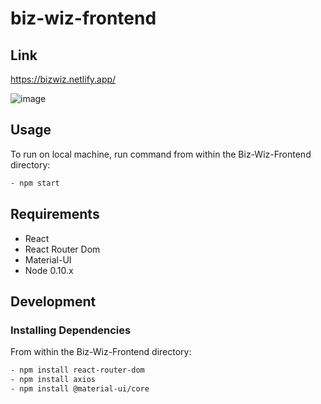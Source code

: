 # biz-wiz-frontend
## Link
https://bizwiz.netlify.app/

![image](https://user-images.githubusercontent.com/62561953/118166030-fd6a6d00-b3f2-11eb-8c11-564535b85c8f.png)

## Usage

To run on local machine, run command from within the Biz-Wiz-Frontend directory:

```sh
- npm start
```

## Requirements

- React
- React Router Dom
- Material-UI
- Node 0.10.x

## Development

### Installing Dependencies

From within the Biz-Wiz-Frontend directory:

```sh
- npm install react-router-dom 
- npm install axios
- npm install @material-ui/core
```
